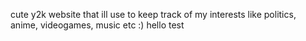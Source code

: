 cute y2k website that ill use to keep track of my interests like politics, anime, videogames, music etc :)
hello
test
